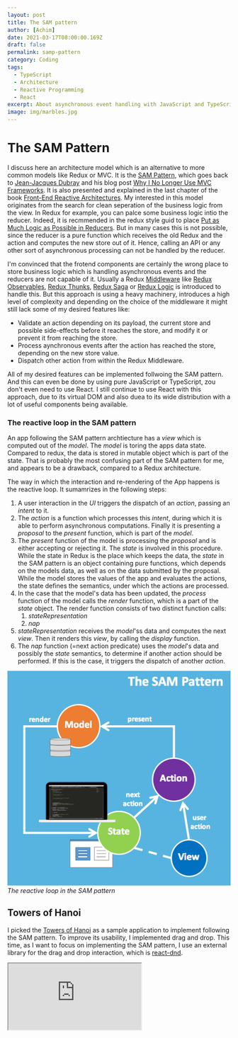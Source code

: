 ```yaml
---
layout: post
title: The SAM pattern
author: [Achim]
date: 2021-03-17T08:00:00.169Z
draft: false
permalink: samp-pattern
category: Coding
tags:
  - TypeScript
  - Architecture
  - Reactive Programming
  - React
excerpt: About asynchronous event handling with JavaScript and TypeScript. I'm showcasing the potential of rxjs with a very first and simple example which implements drag and drop.
image: img/marbles.jpg
---
```


# The SAM Pattern

I discuss here an architecture model which is an alternative to more common models like Redux or MVC. It is the [SAM Pattern](http://sam.js.org/), which goes back to [Jean-Jacques Dubray](https://github.com/jdubray) and his blog post [Why I No Longer Use MVC Frameworks](https://www.infoq.com/articles/no-more-mvc-frameworks/). It is also presented and explained in the last chapter of the book [Front-End Reactive Architectures](https://www.springer.com/de/book/9781484231791).
My interested in this model originates from the search for clean seperation of the business logic from the view. In Redux for example, you can palce some business logic intio the reducer. Indeed, it is recmmended in the redux style guid to place [Put as Much Logic as Possible in Reducers](https://redux.js.org/style-guide/style-guide#put-as-much-logic-as-possible-in-reducers). But in many cases this is not possible, since the reducer is a pure function which receives the old Redux and the action and computes the new store out of it. Hence, calling an API or any other sort of asynchronous processing can not be handled by the reducer. 

I'm convinced that the frotend components are certainly the wrong place to store business logic which is handling asynchronous events and the reducers are not capable of it. Usually a Redux [Middleware](https://redux.js.org/tutorials/fundamentals/part-4-store#middleware) like [Redux Observables](https://redux-observable.js.org/), [Redux Thunks](https://github.com/reduxjs/redux-thunk), [Redux Saga](https://github.com/reduxjs/redux-thunk) or [Redux Logic](https://github.com/jeffbski/redux-logic) is introduced to handle this. But this approach is using a heavy machinery, introduces a high level of complexity and depending on the choice of the middleware it might still lack some of my desired features like:

* Validate an action depending on its payload, the current store and possible side-effects before it reaches the store, and modify it or prevent it from reaching the store.
* Process aynchronous events after the action has reached the store, depending on the new store value.
* Dispatch other action from within the Redux Middleware.

All of my desired features can be implemented follwoing the SAM pattern. And this can even be done by using pure JavaScript or TypeScript, zou don't even need to use React. I still continue to use React with this approach, due to its virtual DOM and also duea to its wide distribution with a lot of useful components being available.

### The reactive loop in the SAM pattern

An app following the SAM pattern archtiecture has a *view* which is computed out of the *model*. The *model* is toring the apps data state. Compared to redux, the data is stored in mutable object which is part of the state. That is probably the most confusing part of the SAM pattern for me, and appears to be a drawback, compared to a Redux architecture.

The way in which the interaction and re-rendering of the App happens is the reactive loop. It sumamrizes in the following steps:

1. A user interaction in the *UI* triggers the dispatch of an *action*, passing an *intent* to it.
2. The *action* is a function which processes this *intent*, during which it is able to perform asynchronous computations. Finally it is presenting a *proposal* to the *present* function, which is part of the *model*.
3. The *present* function of the model is processing the *proposal* and is either accepting or rejecting it. The *state* is involved in this procedure. While the state in Redux is the place which keeps the data, the *state* in the SAM pattern is an object containing pure functions, which depends on the models data, as well as on the data submitted by the proposal. While the model stores the values of the app and evaluates the actions, the state defines the semantics, under which the actions are processed.
4. In the case that the model's data has been updated, the *process* function of the model calls the *render* function, which is a part of the *state* object. The render function consists of two distinct function calls:
    1. *stateRepresentation*
    2. *nap*
5. *stateRepresentation* receives the *model*'ss data and computes the next *view*. Then it renders this *view*, by calling the *display* function.
6. The *nap* function (=next action predicate) uses the *model*'s data and possibly the *state* semantics, to determine if another action should be performed. If this is the case, it triggers the dispatch of another *action*.



![sam-loop.jpg](img/sam-loop.jpg)_The reactive loop in the SAM pattern_

## Towers of Hanoi

I picked the [Towers of Hanoi](https://en.wikipedia.org/wiki/Tower_of_Hanoi) as a sample application to implement following the SAM pattern. To improve its usability, I implemented drag and drop. This time, as I want to focus on implementing the SAM pattern, I use an external library for the drag and drop interaction, which is [react-dnd](https://www.npmjs.com/package/react-dnd).

<iframe src='https://blissful-gates-e99ed8.netlify.app/' style={{width: '100%', height: '400px'}} />

### Implementation following the SAM pattern

If you tried the Hanoi game above, the first thing you might have realized is that the app can be in three fundamentally different states, displaying non related screen:

1. The initial screen.
2. The screen while playing the game.
3. The screen which is shown, once the game is solved.

It makes sense to give the app a global state, which allows to assign it to one of those three states: 

```typescript
type Status = "INIT" | "PLAYING" | "SOLVED";
```

The possible interations are:

1. On the start screen:
    * Change the number of tiles
    * Start the game
2. While playing:
    * Move a tile from one tower to another tower
    * Solve the game
3. When solved:
    * Reset the game





```mermaid
stateDiagram-v2
state DOM {
  UI
}
nap --> dispatch
UI --> dispatch
state Actions {
  dispatch --> action
}
action --> model
state Model {
  model --> 'state
  'state --> nap
}
'state --> stateRepresentation
state View {
  stateRepresentation --> view
  stateRepresentation --> display
}
display --> UI

```

    /*
    
    state --> stateRepresentation
    nap --> dispatch
    stateRepresentation --> view
    stateRepresentation --> display
    display --> UI
    */
